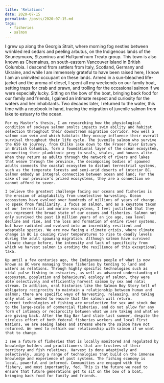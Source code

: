 ```yaml
---
title: 'Relations'
date: 2020-07-15
permalink: /posts/2020-07-15.md
tags:
  - fisheries
  - salmon
---
```

I grew up along the Georgia Strait, where morning fog nestles between wrinkled red cedars and peeling arbutus, on the Indigenous lands of the Snuneymuxw, Stzuminus and Hul’qumi’num Treaty group. This town is also known as Chemainus, on south-eastern Vancouver Island in British Columbia. I descend from settlers from Italy, Scotland, Germany and Ukraine, and while I am immensely grateful to have been raised here, I know I am an uninvited occupant on these lands. Armed in a sun-bleached life-jacket and the aroma of diesel, I spent all my weekends on our family boat, setting traps for crab and prawn, and trolling for the occasional salmon if we were especially lucky. Sitting on the bow of the boat, bringing back food for our family and friends, I gained an intimate respect and curiosity for the waters and her inhabitants. Two decades later, I returned to the water, this time with a notebook in hand, tracing the migration of juvenile salmon from lake to estuary to the ocean. 

	For my Master’s thesis, I am researching how the physiological condition of sockeye salmon smolts impacts swim ability and habitat selection throughout their downstream migration corridor. How well a salmon can swim and which habitats they occupy influence their overall survival throughout their life cycle. The juvenile salmon who survive the 650 km journey, from Chilko lake down to the Fraser River Estuary in British Columbia, form a foundational layer of the ocean ecosystem, connecting their planktonic prey to seals, whales, and humans alike. When they return as adults through the network of rivers and lakes that weave through the province, the decomposing bodies of spawned adults connects the coastal ecosystem to distant terrestrial systems, such as the temperate forests and semi-arid deserts of interior BC. Salmon embody an integral connection between ocean and land; For the sake of our province’s prized ecosystems, they are a connection we cannot afford to sever. 
	
	I believe the greatest challenge facing our oceans and fisheries is the erosion of adaptability from unselective harvesting. Ocean ecosystems have evolved over hundreds of millions of years of change. To speak from familiarity, I focus on salmon, and as a keystone taxon of our terrestrial and marine ecosystems, I feel justified that they can represent the broad state of our oceans and fisheries. Salmon not only survived the past 18 million years of an ice age, sea level decline and rise, and the loss and formation of entire river systems, but have radiated and evolved into an incredibly resilient and adaptable species. We are now facing a climate crisis, where climate change in BC is causing river temperatures to rise to deadly levels during the adult spawning migration. Although salmon have survived climate change before, the intensity and lack of specificity from which we harvest salmon is eroding the resilience of this exceptional taxa. 
	
	Up until a few centuries ago, the Indigenous people of what is now known as BC were managing these fisheries by tending to land and waters as relations. Through highly specific technologies such as tidal pulse fishing in estuaries, as well as advanced understanding of ecosystem, population and behavioural ecology of salmon, they were able selectively and efficiently harvest salmon by sex and natal stream. In addition, oral histories like the Salmon Boy Story tell of obligatory reciprocity to maintain a relationship between human and salmon; there are specific ways of harvesting, releasing, and taking only what is needed to ensure that the salmon will return.
	Current technologies of fishing are unselective for sex and stock due to the large-scale of commercial fisheries, and do not allow for any form of intimacy or reciprocity between what we are taking and what we are giving back. After the Big Bar land slide last summer, despite the tireless effort of both federal fisheries workers and local First Nations, we are seeing lakes and streams where the salmon have not returned. We need to rethink our relationship with salmon if we want that to change. 
	
	I see a future of fisheries that is locally monitored and regulated by knowledge holders and practitioners that are trustees of their territory and fish relatives. Harvest is done adaptively and selectively, using a range of technologies that build on the immense knowledge and experience of past systems. The fishing economy is local, powerful and informed. Communities are engaged with the fishery, and most importantly, fed. This is the future we need to ensure that future generations get to sit on the bow of a boat, bringing back food for family and friends.

